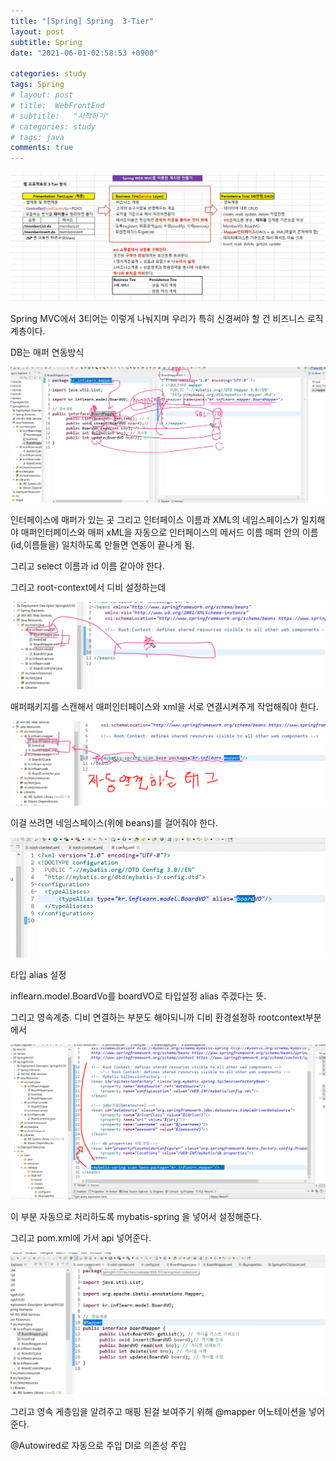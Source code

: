 ```yaml
---
title: "[Spring] Spring  3-Tier"
layout: post
subtitle: Spring
date: "2021-06-01-02:58:53 +0900"

categories: study
tags: Spring
# layout: post
# title:  WebFrontEnd
# subtitle:   "시작하기"
# categories: study
# tags: java
comments: true
---
```



![20210603_122057](/assets/20210603_122057.png)

Spring MVC에서 3티어는 이렇게 나눠지며
우리가 특히 신경써야 할 건 비즈니스 로직 계층이다.

DB는 매퍼 연동방식

![20210603_133811](/assets/20210603_133811.png)

인터페이스에 매퍼가 있는 곳 그리고 인터페이스 이름과
XML의 네임스페이스가 일치해야  매퍼인터페이스와 매퍼 xML을 자동으로 인터페이스의 메서드 이름 매퍼 안의 이름(id,이름들을) 일치하도록 만들면 연동이 끝나게 됨.


그리고 select 이름과 id 이름 같아야 한다.

그리고 root-context에서 디비 설정하는데

![20210603_140507](/assets/20210603_140507.png)

매퍼패키지를 스캔해서 매퍼인터페이스와 xml을 서로 연결시켜주게 작업해줘야 한다.


![20210603_140902](/assets/20210603_140902.png)

이걸 쓰려면 네임스페이스(위에 beans)를 걸어줘야 한다.

![20210603_141839](/assets/20210603_141839.png)

타입 alias 설정

inflearn.model.BoardVo를 boardVO로 타입설정 alias 주겠다는 뜻.


그리고 영속계층. 디비 연결하는 부분도 해야되니까
디비 환경설정하 rootcontext부분에서

![20210603_142700](/assets/20210603_142700.png)

이 부분 자동으로 처리하도록 mybatis-spring 을 넣어서 설정해준다.

그리고 pom.xml에 가서 api 넣어준다.


![20210603_144136](/assets/20210603_144136.png)

그리고 영속 게층임을 알려주고 매핑 된걸 보여주기 위해 @mapper 어노테이션을 넣어준다.


@Autowired로
자동으로 주입 DI로 의존성 주입
